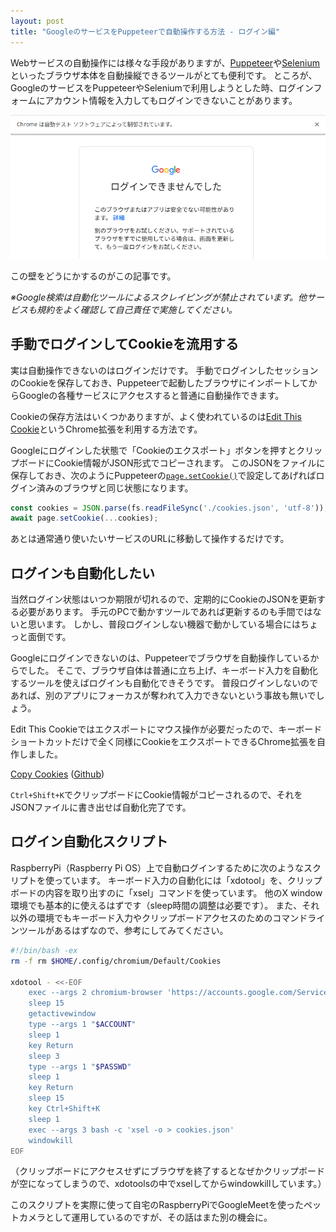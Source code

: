 ```yaml
---
layout: post
title: "GoogleのサービスをPuppeteerで自動操作する方法 - ログイン編"
---
```


Webサービスの自動操作には様々な手段がありますが、[Puppeteer](https://pptr.dev/)や[Selenium](https://www.selenium.dev/)といったブラウザ本体を自動操縦できるツールがとても便利です。
ところが、GoogleのサービスをPuppeteerやSeleniumで利用しようとした時、ログインフォームにアカウント情報を入力してもログインできないことがあります。

![ログインできない](/images/2020-12-03/login-failed.png)

この壁をどうにかするのがこの記事です。

_※Google検索は自動化ツールによるスクレイピングが禁止されています。他サービスも規約をよく確認して自己責任で実施してください。_

## 手動でログインしてCookieを流用する

実は自動操作できないのはログインだけです。
手動でログインしたセッションのCookieを保存しておき、Puppeteerで起動したブラウザにインポートしてからGoogleの各種サービスにアクセスすると普通に自動操作できます。

Cookieの保存方法はいくつかありますが、よく使われているのは[Edit This Cookie](http://www.editthiscookie.com/)というChrome拡張を利用する方法です。

Googleにログインした状態で「Cookieのエクスポート」ボタンを押すとクリップボードにCookie情報がJSON形式でコピーされます。
このJSONをファイルに保存しておき、次のようにPuppeteerの[`page.setCookie()`](https://pptr.dev/#?product=Puppeteer&version=v5.5.0&show=api-pagesetcookiecookies)で設定してあげればログイン済みのブラウザと同じ状態になります。

```javascript
const cookies = JSON.parse(fs.readFileSync('./cookies.json', 'utf-8'));
await page.setCookie(...cookies);
```

あとは通常通り使いたいサービスのURLに移動して操作するだけです。

## ログインも自動化したい

当然ログイン状態はいつか期限が切れるので、定期的にCookieのJSONを更新する必要があります。
手元のPCで動かすツールであれば更新するのも手間ではないと思います。
しかし、普段ログインしない機器で動かしている場合にはちょっと面倒です。

Googleにログインできないのは、Puppeteerでブラウザを自動操作しているからでした。
そこで、ブラウザ自体は普通に立ち上げ、キーボード入力を自動化するツールを使えばログインも自動化できそうです。
普段ログインしないのであれば、別のアプリにフォーカスが奪われて入力できないという事故も無いでしょう。

Edit This Cookieではエクスポートにマウス操作が必要だったので、キーボードショートカットだけで全く同様にCookieをエクスポートできるChrome拡張を自作しました。

[Copy Cookies](https://chrome.google.com/webstore/detail/copy-cookies/jcbpglbplpblnagieibnemmkiamekcdg) ([Github](https://github.com/makiuchi-d/copycookies))

`Ctrl+Shift+K`でクリップボードにCookie情報がコピーされるので、それをJSONファイルに書き出せば自動化完了です。

## ログイン自動化スクリプト

RaspberryPi（Raspberry Pi OS）上で自動ログインするために次のようなスクリプトを使っています。
キーボード入力の自動化には「xdotool」を、クリップボードの内容を取り出すのに「xsel」コマンドを使っています。
他のX window環境でも基本的に使えるはずです（sleep時間の調整は必要です）。
また、それ以外の環境でもキーボード入力やクリップボードアクセスのためのコマンドラインツールがあるはずなので、参考にしてみてください。

```bash
#!/bin/bash -ex
rm -f rm $HOME/.config/chromium/Default/Cookies

xdotool - <<-EOF
	exec --args 2 chromium-browser 'https://accounts.google.com/ServiceLogin'
	sleep 15
	getactivewindow
	type --args 1 "$ACCOUNT"
	sleep 1
	key Return
	sleep 3
	type --args 1 "$PASSWD"
	sleep 1
	key Return
	sleep 15
	key Ctrl+Shift+K
	sleep 1
	exec --args 3 bash -c 'xsel -o > cookies.json'
	windowkill
EOF
```

（クリップボードにアクセスせずにブラウザを終了するとなぜかクリップボードが空になってしまうので、xdotoolsの中でxselしてからwindowkillしています。）

このスクリプトを実際に使って自宅のRaspberryPiでGoogleMeetを使ったペットカメラとして運用しているのですが、その話はまた別の機会に。

